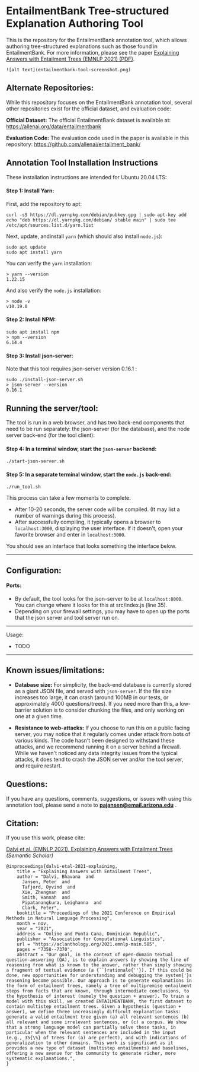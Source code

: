 # EntailmentBank Tree-structured Explanation Authoring Tool

This is the repository for the EntailmentBank annotation tool, which allows authoring tree-structured explanations such as those found in EntailmentBank.  For more information, please see the paper [Explaining Answers with Entailment Trees (EMNLP 2021) (PDF)](https://aclanthology.org/2021.emnlp-main.585.pdf).

```
![alt text](entailmentbank-tool-screenshot.png)
```

## Alternate Repositories:
While this repository focuses on the EntailmentBank annotation tool, several other repositories exist for the official dataset, and evaluation code:

**Official Dataset:** The official EntailmentBank dataset is available at: https://allenai.org/data/entailmentbank

**Evaluation Code:** The evaluation code used in the paper is available in this repository: https://github.com/allenai/entailment_bank/




## Annotation Tool Installation Instructions
These installation instructions are intended for Ubuntu 20.04 LTS: 

#### Step 1: Install Yarn:
First, add the repository to apt:

    curl -sS https://dl.yarnpkg.com/debian/pubkey.gpg | sudo apt-key add
    echo "deb https://dl.yarnpkg.com/debian/ stable main" | sudo tee /etc/apt/sources.list.d/yarn.list

Next, update, andinstall `yarn` (which should also install `node.js`):

    sudo apt update
    sudo apt install yarn

You can verify the `yarn` installation:

    > yarn --version
    1.22.15

And also verify the `node.js` installation:

    > node -v
    v10.19.0

#### Step 2: Install NPM:

    sudo apt install npm 
    > npm --version
    6.14.4

#### Step 3: Install json-server:
Note that this tool requires json-server version 0.16.1 :

    sudo ./install-json-server.sh
    > json-server --version
    0.16.1


## Running the server/tool:
The tool is run in a web browser, and has two back-end components that need to be run separately: the json-server (for the database), and the node server back-end (for the tool client):

#### Step 4: In a terminal window, start the `json-server` backend:

    ./start-json-server.sh

#### Step 5: In a separate terminal window, start the `node.js` back-end:

    ./run_tool.sh
This process can take a few moments to complete:
- After 10-20 seconds, the server code will be compiled.  (It may list a number of warnings during this process). 
- After successfully compiling, it typically opens a browser to `localhost:3000`, displaying the user interface.  If it doesn't, open your favorite browser and enter in `localhost:3000`. 

You should see an interface that looks something the interface below. 

----

## Configuration:

#### Ports:
- By default, the tool looks for the json-server to be at `localhost:8000`.  You can change where it looks for this at src/index.js (line 35). 
- Depending on your firewall settings, you may have to open up the ports that the json server and tool server run on.

----

Usage: 

* TODO

----

## Known issues/limitations:
- **Database size:** For simplicity, the back-end database is currently stored as a giant JSON file, and served with `json-server`.  If the file size increases too large, it can crash (around 100MB in our tests, or approximately 4000 questions/trees).  If you need more than this, a low-barrier solution is to consider chunking the files, and only working on one at a given time. 

- **Resistance to web-attacks:** If you choose to run this on a public facing server, you may notice that it regularly comes under attack from bots of various kinds.  The code hasn't been designed to withstand these attacks, and we recommend running it on a server behind a firewall.  While we haven't noticed any data integrity issues from the typical attacks, it does tend to crash the JSON server and/or the tool server, and require restart.

## Questions:
If you have any questions, comments, suggestions, or issues with using this annotation tool, please send a note to **pajansen@email.arizona.edu** . 

## Citation:
If you use this work, please cite: 

[Dalvi et al. (EMNLP 2021). Explaining Answers with Entailment Trees](https://api.semanticscholar.org/CorpusID:233297051)   *(Semantic Scholar)*

    @inproceedings{dalvi-etal-2021-explaining,
        title = "Explaining Answers with Entailment Trees",
        author = "Dalvi, Bhavana  and
          Jansen, Peter  and
          Tafjord, Oyvind  and
          Xie, Zhengnan  and
          Smith, Hannah  and
          Pipatanangkura, Leighanna  and
          Clark, Peter",
        booktitle = "Proceedings of the 2021 Conference on Empirical Methods in Natural Language Processing",
        month = nov,
        year = "2021",
        address = "Online and Punta Cana, Dominican Republic",
        publisher = "Association for Computational Linguistics",
        url = "https://aclanthology.org/2021.emnlp-main.585",
        pages = "7358--7370",
        abstract = "Our goal, in the context of open-domain textual question-answering (QA), is to explain answers by showing the line of reasoning from what is known to the answer, rather than simply showing a fragment of textual evidence (a {``}rationale{''}). If this could be done, new opportunities for understanding and debugging the system{'}s reasoning become possible. Our approach is to generate explanations in the form of entailment trees, namely a tree of multipremise entailment steps from facts that are known, through intermediate conclusions, to the hypothesis of interest (namely the question + answer). To train a model with this skill, we created ENTAILMENTBANK, the first dataset to contain multistep entailment trees. Given a hypothesis (question + answer), we define three increasingly difficult explanation tasks: generate a valid entailment tree given (a) all relevant sentences (b) all relevant and some irrelevant sentences, or (c) a corpus. We show that a strong language model can partially solve these tasks, in particular when the relevant sentences are included in the input (e.g., 35{\%} of trees for (a) are perfect), and with indications of generalization to other domains. This work is significant as it provides a new type of dataset (multistep entailments) and baselines, offering a new avenue for the community to generate richer, more systematic explanations.",
    }




